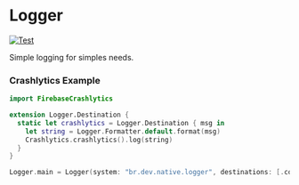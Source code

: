 # Logger
[![Test](https://github.com/nativedevbr/swift-log/actions/workflows/test.yml/badge.svg)](https://github.com/nativedevbr/swift-log/actions/workflows/test.yml)

Simple logging for simples needs.



### Crashlytics Example

```swift
import FirebaseCrashlytics

extension Logger.Destination {
  static let crashlytics = Logger.Destination { msg in
    let string = Logger.Formatter.default.format(msg)
    Crashlytics.crashlytics().log(string)
  }
}

Logger.main = Logger(system: "br.dev.native.logger", destinations: [.console(), .crashlytics])
```
